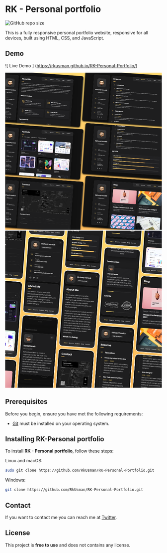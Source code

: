 # RK - Personal portfolio

![GitHub repo size](https://img.shields.io/github/repo-size/codewithsadee/vcard-personal-portfolio)


This is a fully responsive personal portfolio website, responsive for all devices, built using HTML, CSS, and JavaScript.

## Demo

![ Live Demo ] (https://rkusman.github.io/RK-Personal-Portfolio/)

![ Desktop Demo](./website-demo-image/desktop.png "Desktop Demo")
![ Mobile Demo](./website-demo-image/mobile.png "Mobile Demo")

## Prerequisites

Before you begin, ensure you have met the following requirements:

* [Git](https://git-scm.com/downloads "Download Git") must be installed on your operating system.

## Installing RK-Personal portfolio

To install **RK - Personal portfolio**, follow these steps:

Linux and macOS:

```bash
sudo git clone https://github.com/RkUsman/RK-Personal-Portfolio.git
```

Windows:

```bash
git clone https://github.com/RkUsman/RK-Personal-Portfolio.git
```

## Contact

If you want to contact me you can reach me at [Twitter](https://www.twitter.com/RkUsman44).

## License

This project is **free to use** and does not contains any license.

